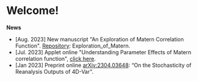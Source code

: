 # Welcome! 

 **News**
- [Aug. 2023] New manuscript "An Exploration of Matern Correlation Function". [Repository](https://github.com/xc308/Exploration_of_Matern): Exploration_of_Matern.
- [Jul. 2023] Applet online "Understanding Parameter Effects of Matern correlation function", [click here](https://xiaoqingchen.shinyapps.io/Matern_Tutorial/).
- [Jan 2023] Preprint online [arXiv:2304.03648](https://arxiv.org/abs/2304.03648#:~:text=This%20work%20is%20motivated%20by,information%20on%20a%20global%20scale.):  “On the Stochasticity of Reanalysis Outputs of 4D-Var”.
